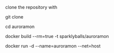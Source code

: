 clone the repository with 

git clone 

cd auroramon

docker build --rm=true -t sparklyballs/auroramon

docker run -d --name=auroramon --net=host 
